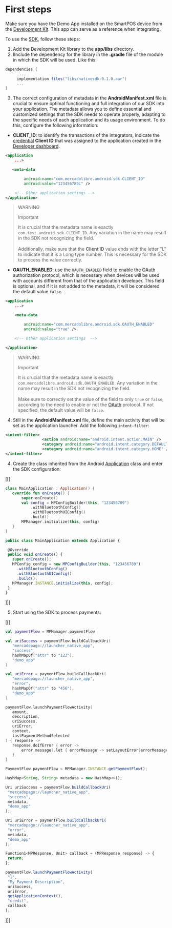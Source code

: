 # First steps

Make sure you have the Demo App installed on the SmartPOS device from the [Development Kit](https://drive.google.com/drive/folders/1Mglpa2c3FmYs4L9iskczagBMPGjHCMbY?usp=share_link). This app can serve as a reference when integrating.

To use the [SDK](/developers/en/docs/sdks-library/landing), follow these steps:

1. Add the Development Kit library to the **app/libs** directory.
2. IInclude the dependency for the library in the **.gradle** file of the module in which the SDK will be used. Like this:

```gradle
dependencies {
     ....
     implementation files("libs/nativesdk-0.1.0.aar")
     ...
}
```

3. The correct configuration of metadata in the **AndroidManifest.xml** file is crucial to ensure optimal functioning and full integration of our SDK into your application. The metadata allows you to define essential and customized settings that the SDK needs to operate properly, adapting to the specific needs of each application and its usage environment. To do this, configure the following information:

  - **CLIENT_ID**: to identify the transactions of the integrators, indicate the [credential](/developers/en/docs/main-apps/additional-content/your-integrations/credentials) **Client ID** that was assigned to the application created in the [Developer dashboard](/developers/en/docs/checkout-bricks/additional-content/your-integrations/dashboard).

   ```xml
   <application
       ...>

      <meta-data

           android:name="com.mercadolibre.android.sdk.CLIENT_ID"
           android:value="123456789L" />

       <!-- Other application settings -->
   </application>
   ```

   > WARNING
   >
   > Important
   >
   > It is crucial that the metadata name is exactly `com.test.android.sdk.CLIENT_ID`. Any variation in the name may result in the SDK not recognizing the field.
   > <br><br>
   > Additionally, make sure that the **Client ID** value ends with the letter "L" to indicate that it is a Long type number. This is necessary for the SDK to process the value correctly.

   - **OAUTH_ENABLED**: use the `OAUTH_ENABLED` field to enable the [OAuth](/developers/en/docs/main-apps/additional-content/security/oauth/introduction) authorization protocol, which is necessary when devices will be used with accounts different from that of the application developer. This field is optional, and if it is not added to the metadata, it will be considered the default value `false`.

   ```xml
   <application
       ...>

       <meta-data

           android:name="com.mercadolibre.android.sdk.OAUTH_ENABLED"
           android:value="true" />

       <!-- Other application settings  -->

   </application>
   ```

   > WARNING
   >
   > Important
   >
   > It is crucial that the metadata name is exactly `com.mercadolibre.android.sdk.OAUTH_ENABLED`. Any variation in the name may result in the SDK not recognizing the field.
   > <br><br>
   > Make sure to correctly set the value of the field to only `true` or `false`, according to the need to enable or not the [OAuth](/developers/en/docs/main-apps/additional-content/security/oauth/introduction) protocol. If not specified, the default value will be `false`.

4. Still in the **AndroidManifest.xml** file, define the main activity that will be set as the application launcher. Add the following `intent-filter`:

```xml
<intent-filter>                
                <action android:name="android.intent.action.MAIN" />               
                <category android:name="android.intent.category.DEFAULT" />               
                <category android:name="android.intent.category.HOME" />
</intent-filter>
```

4. Create the class inherited from the Android [Application](https://developer.android.com/reference/android/app/Application) class and enter the SDK configuration: 

[[[
```kotlin
class MainApplication : Application() {
   override fun onCreate() {
       super.onCreate()
       val config = MPConfigBuilder(this, "123456789")
           .withBluetoothConfig()
           .withBluetoothUIConfig()
           .build()
       MPManager.initialize(this, config)
   }
}
```
```javascript
public class MainApplication extends Application {

 @Override
 public void onCreate() {
   super.onCreate();
   MPConfig config = new MPConfigBuilder(this, "123456789")
     .withBluetoothConfig()
     .withBluetoothUIConfig()
     .build();
   MPManager.INSTANCE.initialize(this, config);
 }
}
```
]]]

5. Start using the SDK to process payments:

[[[
```kotlin
val paymentFlow = MPManager.paymentFlow

val uriSuccess = paymentFlow.buildCallbackUri(
   "mercadopago://launcher_native_app",
   "success",
   hashMapOf("attr" to "123"),
   "demo_app"
)

val uriError = paymentFlow.buildCallbackUri(
   "mercadopago://launcher_native_app",
   "error",
   hashMapOf("attr" to "456"),
   "demo_app"
)

paymentFlow.launchPaymentFlowActivity(
   amount,
   description,
   uriSuccess,
   uriError,
   context,
   lastPaymentMethodSelected
) { response ->
   response.doIfError { error ->
       error.message?.let { errorMessage -> setLayoutError(errorMessage) }
   }
}
```
```javascript
PaymentFlow paymentFlow = MPManager.INSTANCE.getPaymentFlow();

HashMap<String, String> metadata = new HashMap<>();

Uri uriSuccess = paymentFlow.buildCallbackUri(
 "mercadopago://launcher_native_app",
 "success",
 metadata,
 "demo_app"
);

Uri uriError = paymentFlow.buildCallbackUri(
 "mercadopago://launcher_native_app",
 "error",
 metadata,
 "demo_app"
);

Function1<MPResponse, Unit> callback = (MPResponse response) -> {
 return;
};

paymentFlow.launchPaymentFlowActivity(
 "1",
 "My Payment Description",
 uriSuccess,
 uriError,
 getApplicationContext(),
 "credit",
 callback
);
```
]]]